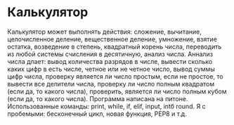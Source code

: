 # Калькулятор

Калькулятор может выполнять действия: сложение, вычитание, целочисленное деление, вещественное деление, умножение, взятие остатка, возведение в степень, квадратный корень числа, переводить из любой системы счисления в десятичную, анализ числа.
Аннализ числа длает: вывод количества разрядов в числе, вывести сколько каких цифр в есть числе, четное или не четное число, вывод суммы цифр числа, проверку является ли число простым, если не простое, то вывести все делители числа, проверку ли число полным квадратом (если да, то какого числа), проверить, является ли число полным кубом (если да, то какого числа).
Программа написана на питоне.
Использованные команды: print, while, if, elif, input, intб round.
Я с пробемыми: бесконечный цикл, новая функция, PEP8 и т.д.
